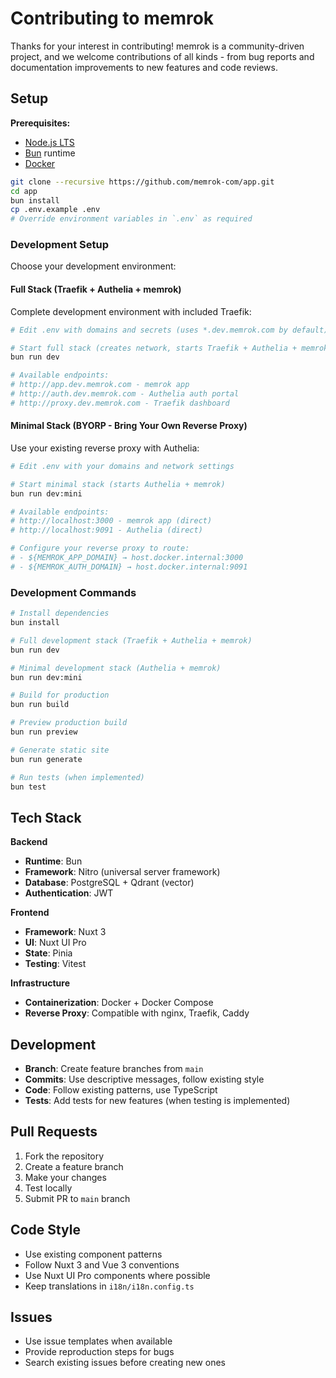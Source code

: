 # Contributing to memrok

Thanks for your interest in contributing! memrok is a community-driven project, and we welcome contributions of all kinds - from bug reports and documentation improvements to new features and code reviews.

## Setup

**Prerequisites:**
- [Node.js LTS](https://nodejs.org/) 
- [Bun](https://bun.sh/) runtime
- [Docker](https://docs.docker.com/get-docker/)

```bash
git clone --recursive https://github.com/memrok-com/app.git
cd app
bun install
cp .env.example .env
# Override environment variables in `.env` as required
```

### Development Setup

Choose your development environment:

#### Full Stack (Traefik + Authelia + memrok)

Complete development environment with included Traefik:

```bash
# Edit .env with domains and secrets (uses *.dev.memrok.com by default)

# Start full stack (creates network, starts Traefik + Authelia + memrok)
bun run dev

# Available endpoints:
# http://app.dev.memrok.com - memrok app
# http://auth.dev.memrok.com - Authelia auth portal  
# http://proxy.dev.memrok.com - Traefik dashboard
```

#### Minimal Stack (BYORP - Bring Your Own Reverse Proxy)

Use your existing reverse proxy with Authelia:

```bash
# Edit .env with your domains and network settings

# Start minimal stack (starts Authelia + memrok)
bun run dev:mini

# Available endpoints:
# http://localhost:3000 - memrok app (direct)
# http://localhost:9091 - Authelia (direct)

# Configure your reverse proxy to route:
# - ${MEMROK_APP_DOMAIN} → host.docker.internal:3000
# - ${MEMROK_AUTH_DOMAIN} → host.docker.internal:9091
```


### Development Commands

```bash
# Install dependencies
bun install

# Full development stack (Traefik + Authelia + memrok)
bun run dev

# Minimal development stack (Authelia + memrok)
bun run dev:mini

# Build for production
bun run build

# Preview production build
bun run preview

# Generate static site
bun run generate

# Run tests (when implemented)
bun test
```

## Tech Stack

**Backend**
- **Runtime**: Bun
- **Framework**: Nitro (universal server framework)
- **Database**: PostgreSQL + Qdrant (vector)
- **Authentication**: JWT

**Frontend**
- **Framework**: Nuxt 3
- **UI**: Nuxt UI Pro
- **State**: Pinia
- **Testing**: Vitest

**Infrastructure**
- **Containerization**: Docker + Docker Compose
- **Reverse Proxy**: Compatible with nginx, Traefik, Caddy

## Development

- **Branch**: Create feature branches from `main`
- **Commits**: Use descriptive messages, follow existing style
- **Code**: Follow existing patterns, use TypeScript
- **Tests**: Add tests for new features (when testing is implemented)

## Pull Requests

1. Fork the repository
2. Create a feature branch
3. Make your changes
4. Test locally
5. Submit PR to `main` branch

## Code Style

- Use existing component patterns
- Follow Nuxt 3 and Vue 3 conventions
- Use Nuxt UI Pro components where possible
- Keep translations in `i18n/i18n.config.ts`

## Issues

- Use issue templates when available
- Provide reproduction steps for bugs
- Search existing issues before creating new ones